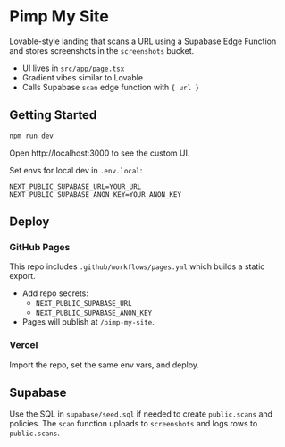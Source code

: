 # Pimp My Site

Lovable-style landing that scans a URL using a Supabase Edge Function and stores screenshots in the `screenshots` bucket.

- UI lives in `src/app/page.tsx`
- Gradient vibes similar to Lovable
- Calls Supabase `scan` edge function with `{ url }`

## Getting Started

```bash
npm run dev
```
Open http://localhost:3000 to see the custom UI.

Set envs for local dev in `.env.local`:
```
NEXT_PUBLIC_SUPABASE_URL=YOUR_URL
NEXT_PUBLIC_SUPABASE_ANON_KEY=YOUR_ANON_KEY
```

## Deploy

### GitHub Pages
This repo includes `.github/workflows/pages.yml` which builds a static export.

- Add repo secrets:
  - `NEXT_PUBLIC_SUPABASE_URL`
  - `NEXT_PUBLIC_SUPABASE_ANON_KEY`
- Pages will publish at `/pimp-my-site`.

### Vercel
Import the repo, set the same env vars, and deploy.

## Supabase
Use the SQL in `supabase/seed.sql` if needed to create `public.scans` and policies. The `scan` function uploads to `screenshots` and logs rows to `public.scans`.
